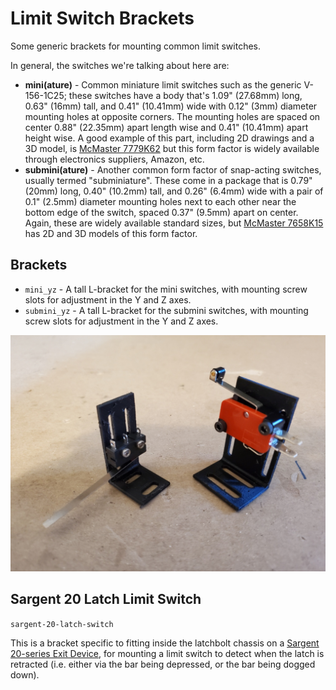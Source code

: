 # Limit Switch Brackets

Some generic brackets for mounting common limit switches.

In general, the switches we're talking about here are:

* **mini(ature)** - Common miniature limit switches such as the generic V-156-1C25; these switches have a body that's 1.09" (27.68mm) long, 0.63" (16mm) tall, and 0.41" (10.41mm) wide with 0.12" (3mm) diameter mounting holes at opposite corners. The mounting holes are spaced on center 0.88" (22.35mm) apart length wise and 0.41" (10.41mm) apart height wise. A good example of this part, including 2D drawings and a 3D model, is [McMaster 7779K62](https://www.mcmaster.com/7779K62/) but this form factor is widely available through electronics suppliers, Amazon, etc.
* **submini(ature)** - Another common form factor of snap-acting switches, usually termed "subminiature". These come in a package that is 0.79" (20mm) long, 0.40" (10.2mm) tall, and 0.26" (6.4mm) wide with a pair of 0.1" (2.5mm) diameter mounting holes next to each other near the bottom edge of the switch, spaced 0.37" (9.5mm) apart on center. Again, these are widely available standard sizes, but [McMaster 7658K15](https://www.mcmaster.com/7658K15/) has 2D and 3D models of this form factor.

## Brackets

* `mini_yz` - A tall L-bracket for the mini switches, with mounting screw slots for adjustment in the Y and Z axes.
* `submini_yz` - A tall L-bracket for the submini switches, with mounting screw slots for adjustment in the Y and Z axes.

[![photo of brackets](brackets_sm.jpg)](brackets.jpg)

## Sargent 20 Latch Limit Switch

`sargent-20-latch-switch`

This is a bracket specific to fitting inside the latchbolt chassis on a [Sargent 20-series Exit Device](https://www.sargentlock.com/en/commercial-locks-products/exit-devices-panic-bars/mechanical/product-details.aehpdp-20-seriess-aeh_sargent_58951), for mounting a limit switch to detect when the latch is retracted (i.e. either via the bar being depressed, or the bar being dogged down).
